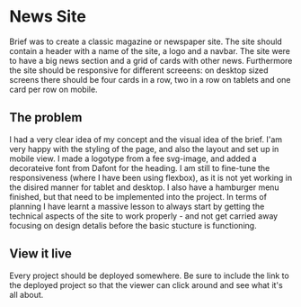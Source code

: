 # News Site

Brief was to create a classic magazine or newspaper site. The site should contain a header with a name of the site, a logo and a navbar. The site were to have a big news section and a grid of cards with other news. Furthermore the site should be responsive for different screeens: on desktop sized screens there should be four cards in a row, two in a row on tablets and one card per row on mobile. 

## The problem

I had a very clear idea of my concept and the visual idea of the brief. I'am very happy with the styling of the page, and also the layout and set up in mobile view. I made a logotype from a fee svg-image, and added a decorateive font from Dafont for the heading. I am still to fine-tune the responsiveness (where I have been using flexbox), as it is not yet working in the disired manner for tablet and desktop. I also have a hamburger menu finished, but that need to be implemented into the project. In terms of planning I have learnt a massive lesson to always start by getting the technical aspects of the site to work properly - and not get carried away focusing on design detalis before the basic stucture is functioning.

## View it live
Every project should be deployed somewhere. Be sure to include the link to the deployed project so that the viewer can click around and see what it's all about.
